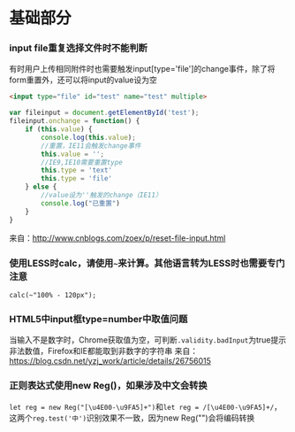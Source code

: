 # 基础部分
### input file重复选择文件时不能判断
有时用户上传相同附件时也需要触发input[type='file']的change事件，除了将form重置外，还可以将input的value设为空
```html
<input type="file" id="test" name="test" multiple>
```
```js
var fileinput = document.getElementById('test');
fileinput.onchange = function() {
    if (this.value) {
        console.log(this.value);
        //重置，IE11会触发change事件
        this.value = '';
        //IE9,IE10需要重置type
        this.type = 'text'
        this.type = 'file'
    } else {
        //value设为''触发的change（IE11）
        console.log("已重置")
    }
}
```
来自：http://www.cnblogs.com/zoex/p/reset-file-input.html

### 使用LESS时calc，请使用`~`来计算。其他语言转为LESS时也需要专门注意
`calc(~"100% - 120px");`

### HTML5中input框type=number中取值问题
当输入不是数字时，Chrome获取值为空，可判断`.validity.badInput`为true提示非法数值，Firefox和IE都能取到非数字的字符串
来自：https://blog.csdn.net/yzj_work/article/details/26756015

### 正则表达式使用new Reg()，如果涉及中文会转换
`let reg = new Reg("[\u4E00-\u9FA5]+")`和`let reg = /[\u4E00-\u9FA5]+/`，这两个`reg.test('中')`识别效果不一致，因为new Reg("")会将编码转换
